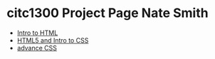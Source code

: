 # citc1300 Project Page Nate Smith

<ul>
<li><a href="intro_to_html/index.html" target="_blank"> Intro to HTML</a></li>
<li><a href="HTML5_intro_to_css/index.html" target="_blank">HTML5 and Intro to CSS</a></li>
<li><a href="advance_css/index.html" target="_blank">advance CSS</a></li>
</ul>
